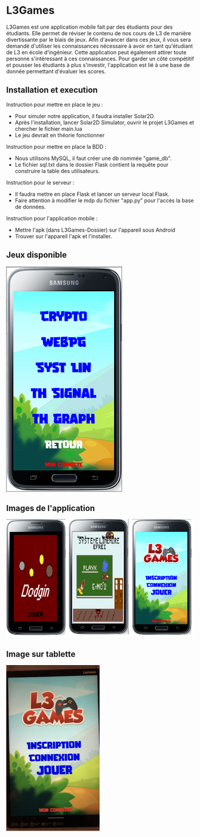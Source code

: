 # L3Games
L3Games est une application mobile fait par des étudiants pour des étudiants. Elle permet de réviser le contenu de nos cours de L3 de manière divertissante par le biais de jeux. Afin d'avancer dans ces jeux, il vous sera demandé d'utiliser les connaissances nécessaire à avoir en tant qu'étudiant de L3 en école d'ingénieur. Cette application peut également attirer toute personne s'intéressant à ces connaissances. Pour garder un côté compétitif et pousser les étudiants à plus s'investir, l'application est lié à une base de donnée permettant d'évaluer les scores.

## Installation et execution

Instruction pour mettre en place le jeu :
- Pour simuler notre application, il faudra installer Solar2D.
- Après l'installation, lancer Solar2D Simulator, ouvrir le projet L3Games et chercher le fichier main.lua
- Le jeu devrait en théorie fonctionner

Instruction pour mettre en place la BDD :
- Nous utilisons MySQL, il faut créer une db nommée "game_db".
- Le fichier sql.txt dans le dossier Flask contient la requête pour construire la table des utilisateurs.

Instruction pour le serveur :
- Il faudra mettre en place Flask et lancer un serveur local Flask.
- Faire attention à modifier le mdp du fichier "app.py" pour l'accès la base de données.

Instruction pour l'application mobile :
- Mettre l'apk (dans L3Games-Dossier) sur l'appareil sous Android
- Trouver sur l'appareil l'apk et l'installer.

## Jeux disponible

![Sommaire](https://github.com/KarisG/L3Games/blob/main/Jeuxdisp.png)

## Images de l'application

![L3Games](https://github.com/KarisG/L3Games/blob/main/L3Gamesimg.png)

## Image sur tablette

![L3Games sur tablette](https://github.com/KarisG/L3Games/blob/main/L3GamesTablette%20(1).png)
